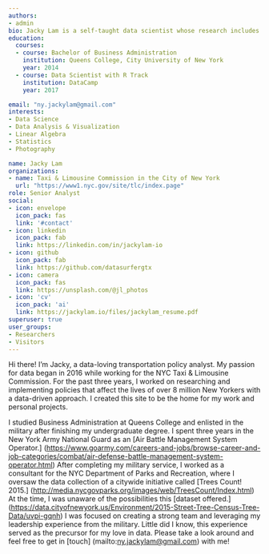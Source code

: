 ```yaml
---
authors:
- admin
bio: Jacky Lam is a self-taught data scientist whose research includes big data analysis on NYC's vast transportation networks.
education:
  courses:
  - course: Bachelor of Business Administration
    institution: Queens College, City University of New York
    year: 2014
  - course: Data Scientist with R Track
    institution: DataCamp
    year: 2017

email: "ny.jackylam@gmail.com"
interests:
- Data Science
- Data Analysis & Visualization
- Linear Algebra
- Statistics
- Photography

name: Jacky Lam
organizations:
- name: Taxi & Limousine Commission in the City of New York
  url: "https://www1.nyc.gov/site/tlc/index.page"
role: Senior Analyst
social:
- icon: envelope
  icon_pack: fas
  link: '#contact'
- icon: linkedin
  icon_pack: fab
  link: https://linkedin.com/in/jackylam-io
- icon: github
  icon_pack: fab
  link: https://github.com/datasurfergtx
- icon: camera
  icon_pack: fas
  link: https://unsplash.com/@jl_photos
- icon: 'cv'
  icon_pack: 'ai'
  link: https://jackylam.io/files/jackylam_resume.pdf
superuser: true
user_groups:
- Researchers
- Visitors
---
```


Hi there! I’m Jacky, a data-loving transportation policy analyst. My passion for data began in 2016 while working for the NYC Taxi & Limousine Commission. For the past three years, I worked on researching and implementing policies that affect the lives of over 8 million New Yorkers with a data-driven approach. I created this site to be the home for my work and personal projects.

I studied Business Administration at Queens College and enlisted in the military after finishing my undergraduate degree. I spent three years in the New York Army National Guard as an [Air Battle Management System Operator.] (https://www.goarmy.com/careers-and-jobs/browse-career-and-job-categories/combat/air-defense-battle-management-system-operator.html) After completing my military service, I worked as a consultant for the NYC Department of Parks and Recreation, where I oversaw the data collection of a citywide initiative called [Trees Count! 2015.] (http://media.nycgovparks.org/images/web/TreesCount/Index.html) At the time, I was unaware of the possibilities this [dataset offered.] (https://data.cityofnewyork.us/Environment/2015-Street-Tree-Census-Tree-Data/uvpi-gqnh) I was focused on creating a strong team and leveraging my leadership experience from the military. Little did I know, this experience served as the precursor for my love in data. Please take a look around and feel free to get in [touch] (mailto:ny.jackylam@gmail.com) with me!
